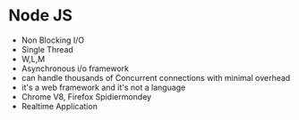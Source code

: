 # Node JS

- Non Blocking I/O
- Single Thread
- W,L,M
- Asynchronous i/o framework
- can handle thousands of Concurrent connections with minimal overhead
- it's a web framework and it's not a language
- Chrome V8, Firefox Spidiermondey
- Realtime Application